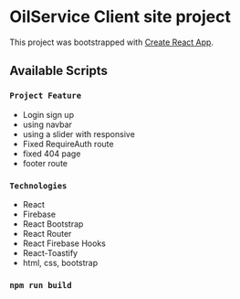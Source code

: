 # OilService Client site project

This project was bootstrapped with [Create React App](https://github.com/facebook/create-react-app).

## Available Scripts



### `Project Feature`
- Login sign up
- using navbar
- using a slider with responsive
- Fixed RequireAuth route
- fixed 404 page
- footer route




### `Technologies`
- React
- Firebase
- React Bootstrap
- React Router
- React Firebase Hooks
- React-Toastify
- html, css, bootstrap



### `npm run build`


